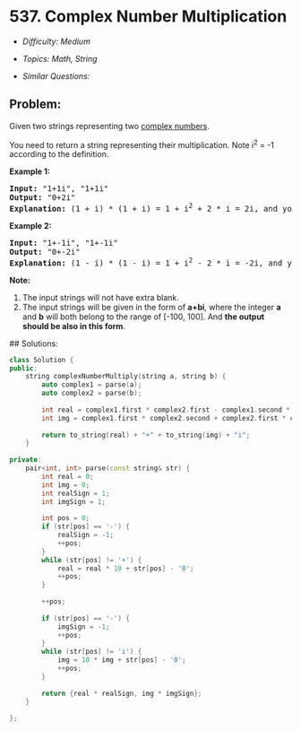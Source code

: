 # 537. Complex Number Multiplication

* *Difficulty: Medium*

* *Topics: Math, String*

* *Similar Questions:*

## Problem:

<p>
Given two strings representing two <a href = "https://en.wikipedia.org/wiki/Complex_number">complex numbers</a>.</p>

<p>
You need to return a string representing their multiplication. Note i<sup>2</sup> = -1 according to the definition.
</p>

<p><b>Example 1:</b><br />
<pre>
<b>Input:</b> "1+1i", "1+1i"
<b>Output:</b> "0+2i"
<b>Explanation:</b> (1 + i) * (1 + i) = 1 + i<sup>2</sup> + 2 * i = 2i, and you need convert it to the form of 0+2i.
</pre>
</p>

<p><b>Example 2:</b><br />
<pre>
<b>Input:</b> "1+-1i", "1+-1i"
<b>Output:</b> "0+-2i"
<b>Explanation:</b> (1 - i) * (1 - i) = 1 + i<sup>2</sup> - 2 * i = -2i, and you need convert it to the form of 0+-2i.
</pre>
</p>

<p><b>Note:</b>
<ol>
<li>The input strings will not have extra blank.</li>
<li>The input strings will be given in the form of <b>a+bi</b>, where the integer <b>a</b> and <b>b</b> will both belong to the range of [-100, 100]. And <b>the output should be also in this form</b>.</li>
</ol>
</p>
## Solutions:

```c++
class Solution {
public:
    string complexNumberMultiply(string a, string b) {
        auto complex1 = parse(a);
        auto complex2 = parse(b);
        
        int real = complex1.first * complex2.first - complex1.second * complex2.second;
        int img = complex1.first * complex2.second + complex2.first * complex1.second;
        
        return to_string(real) + "+" + to_string(img) + "i";
    }
    
private:
    pair<int, int> parse(const string& str) {
        int real = 0;
        int img = 0;
        int realSign = 1;
        int imgSign = 1;
        
        int pos = 0;
        if (str[pos] == '-') {
            realSign = -1;
            ++pos;
        }
        while (str[pos] != '+') {
            real = real * 10 + str[pos] - '0';
            ++pos;
        }
        
        ++pos;
        
        if (str[pos] == '-') {
            imgSign = -1;
            ++pos;
        }
        while (str[pos] != 'i') {
            img = 10 * img + str[pos] - '0';
            ++pos;
        }
        
        return {real * realSign, img * imgSign};
    }
    
};
```
